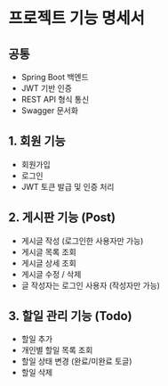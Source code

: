 # 프로젝트 기능 명세서

## 공통
- Spring Boot 백엔드
- JWT 기반 인증
- REST API 형식 통신
- Swagger 문서화

## 1. 회원 기능
- 회원가입
- 로그인
- JWT 토큰 발급 및 인증 처리

## 2. 게시판 기능 (Post)
- 게시글 작성 (로그인한 사용자만 가능)
- 게시글 목록 조회
- 게시글 상세 조회
- 게시글 수정 / 삭제
- 글 작성자는 로그인 사용자 (작성자만 가능)

## 3. 할일 관리 기능 (Todo)
- 할일 추가
- 개인별 할일 목록 조회
- 할일 상태 변경 (완료/미완료 토글)
- 할일 삭제
